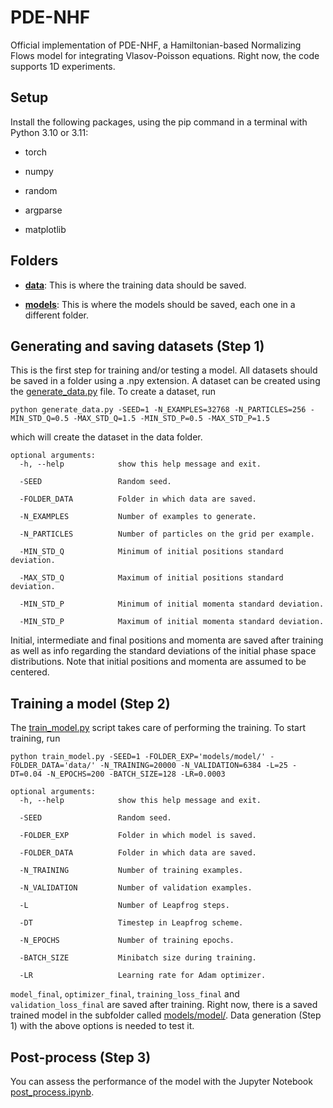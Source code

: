 # PDE-NHF

Official implementation of PDE-NHF, a Hamiltonian-based Normalizing Flows model for integrating Vlasov-Poisson equations.
Right now, the code supports 1D experiments.


## Setup

Install the following packages, using the pip command in a terminal with Python 3.10 or 3.11:

- torch

- numpy

- random

- argparse

- matplotlib


## Folders

- **[data](data/)**: This is where the training data should be saved.

- **[models](model/)**: This is where the models should be saved, each one in a different folder.



## Generating and saving datasets (Step 1)

This is the first step for training and/or testing a model.
All datasets should be saved in a folder using a .npy extension.
A dataset can be created using the [generate_data.py](generate_data.py) file. To create a dataset, run

```commandline
python generate_data.py -SEED=1 -N_EXAMPLES=32768 -N_PARTICLES=256 -MIN_STD_Q=0.5 -MAX_STD_Q=1.5 -MIN_STD_P=0.5 -MAX_STD_P=1.5
```

which will create the dataset in the data folder. 

```
optional arguments:
  -h, --help            show this help message and exit.

  -SEED                 Random seed.
  
  -FOLDER_DATA          Folder in which data are saved.

  -N_EXAMPLES           Number of examples to generate.

  -N_PARTICLES          Number of particles on the grid per example.

  -MIN_STD_Q            Minimum of initial positions standard deviation.
  
  -MAX_STD_Q            Maximum of initial positions standard deviation.
  
  -MIN_STD_P            Minimum of initial momenta standard deviation.
  
  -MIN_STD_P            Maximum of initial momenta standard deviation.
```

Initial, intermediate and final positions and momenta are saved after training as well as 
info regarding the standard deviations of the initial phase space distributions. Note that
initial positions and momenta are assumed to be centered.



## Training a model (Step 2)

The [train_model.py](train_model.py) script takes care of performing the training.
To start training, run

```commandline
python train_model.py -SEED=1 -FOLDER_EXP='models/model/' -FOLDER_DATA='data/' -N_TRAINING=20000 -N_VALIDATION=6384 -L=25 -DT=0.04 -N_EPOCHS=200 -BATCH_SIZE=128 -LR=0.0003
```

```
optional arguments:
  -h, --help            show this help message and exit.

  -SEED                 Random seed.
  
  -FOLDER_EXP           Folder in which model is saved.
  
  -FOLDER_DATA          Folder in which data are saved.

  -N_TRAINING           Number of training examples.

  -N_VALIDATION         Number of validation examples.

  -L                    Number of Leapfrog steps.

  -DT                   Timestep in Leapfrog scheme.

  -N_EPOCHS             Number of training epochs.

  -BATCH_SIZE           Minibatch size during training.

  -LR                   Learning rate for Adam optimizer.
```

`model_final`, `optimizer_final`, `training_loss_final` and `validation_loss_final` are saved after training. 
Right now, there is a saved trained model in the subfolder called [models/model/](models/model/). 
Data generation (Step 1) with the above options is needed to test it.



## Post-process (Step 3)

You can assess the performance of the model with the Jupyter Notebook [post_process.ipynb](post_process.ipynb).




